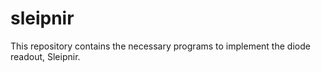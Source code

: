 sleipnir
========

This repository contains the necessary programs to implement the diode readout, Sleipnir.
